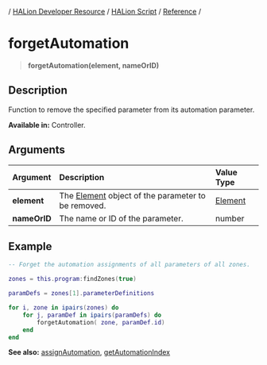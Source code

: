 / [HALion Developer Resource](../..//HALion-Developer-Resource.md) / [HALion Script](./HALion-Script.md) / [Reference](./Reference.md) /

# forgetAutomation

>**forgetAutomation(element, nameOrID)**

## Description

Function to remove the specified parameter from its automation parameter.

**Available in:** Controller.

## Arguments

|Argument|Description|Value Type|
|:-|:-|:-|
|**element**|The [Element](./Element.md) object of the parameter to be removed.|[Element](./Element.md)|
|**nameOrID**|The name or ID of the parameter.|number|

## Example

```lua
-- Forget the automation assignments of all parameters of all zones.

zones = this.program:findZones(true)

paramDefs = zones[1].parameterDefinitions

for i, zone in ipairs(zones) do
    for j, paramDef in ipairs(paramDefs) do
        forgetAutomation( zone, paramDef.id)
    end
end
```

**See also:** [assignAutomation](./assignAutomation.md), [getAutomationIndex](./getAutomationIndex.md)